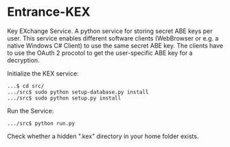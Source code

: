 # Entrance-KEX

Key EXchange Service. A python service for storing secret ABE keys per user. This service enables different software clients (WebBrowser or e.g. a native Windows C# Client) to use the same secret ABE key. The clients have to use the OAuth 2 procotol to get the user-specific ABE key for a decryption.

Initialize the KEX service:
 	
	...$ cd src/
	.../src$ sudo python setup-database.py install 
	.../src$ sudo python setup.py install
	
Run the Service:
	
	.../src$ python run.py
	
Check whether a hidden ".kex" directory in your home folder exists.
